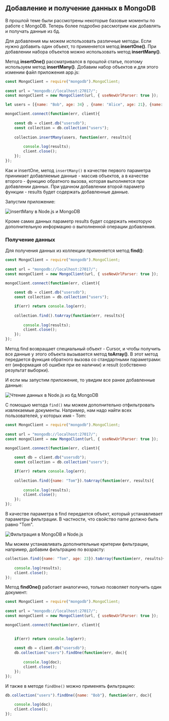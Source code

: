 ## Добавление и получение данных в MongoDB

В прошлой теме были рассмотрены некоторые базовые моменты по работе с MongoDB. Теперь более подробно рассмотрим как добавлять и получать данные из бд.

Для добавления мы можем использовать различные методы. Если нужно добавить один объект, то применяется метод **insertOne()**. 
При добавлении набора объектов можно использовать метод **insertMany()**.

Метод **insertOne()** рассматривался в прошлой статье, поэтому используем метод **insertMany()**. 
Добавим набор объектов и для этого изменим файл приложения app.js:

```js
const MongoClient = require("mongodb").MongoClient;
  
const url = "mongodb://localhost:27017/";
const mongoClient = new MongoClient(url, { useNewUrlParser: true });

let users = [{name: "Bob", age: 34} , {name: "Alice", age: 21}, {name: "Tom", age: 45}];

mongoClient.connect(function(err, client){
     
    const db = client.db("usersdb");
    const collection = db.collection("users");
    
    collection.insertMany(users, function(err, results){
             
        console.log(results);
        client.close();
    });
});
```

Как и insertOne, метод `insertMany()` в качестве первого параметра принимает добавляемые данные - массив объектов, а в качестве второго - функцию обратного вызова, 
которая выполняется при добавлении данных. При удачном добавлении второй параметр функции - results будет содержать добавленные данные.

Запустим приложение:

![insertMany в Node.js и MongoDB](https://metanit.com/web/nodejs/pics/7.4.png)

Кроме самих данных параметр results будет содержать некоторую дополнительную информацию о выполненной операции добавления.

### Получение данных

Для получения данных из коллекции применяется метод **find()**:

```js
const MongoClient = require("mongodb").MongoClient;
  
const url = "mongodb://localhost:27017/";
const mongoClient = new MongoClient(url, { useNewUrlParser: true });

mongoClient.connect(function(err, client){
     
    const db = client.db("usersdb");
    const collection = db.collection("users");

    if(err) return console.log(err);
     
    collection.find().toArray(function(err, results){
                
        console.log(results);
        client.close();
    });
});
```

Метод find возвращает специальный объект - Cursor, 
и чтобы получить все данные у этого объекта вызывается метод **toArray()**. В этот метод передается функция обратного вызова со стандартными параметрами: 
err (информация об ошибке при ее наличии) и result (собственно результат выборки).

И если мы запустим приложение, то увидим все ранее добавленные данные:

![Чтение данных в Node.js из бд MongoDB](https://metanit.com/web/nodejs/pics/7.5.png)

С помощью метода `find()` мы можем дополнительно отфильтровать извлекаемые документы. Например, нам надо найти всех пользователей, у которых 
имя - Tom:

```js
const MongoClient = require("mongodb").MongoClient;
  
const url = "mongodb://localhost:27017/";
const mongoClient = new MongoClient(url, { useNewUrlParser: true });

mongoClient.connect(function(err, client){
     
    const db = client.db("usersdb");
    const collection = db.collection("users");

    if(err) return console.log(err);
     
    collection.find({name: "Tom"}).toArray(function(err, results){
                
        console.log(results);
        client.close();
    });
});
```

В качестве параметра в find передается объект, который устанавливает параметры фильтрации. В частности, что свойство name должно быть равно "Tom".

![Фильтрация в MongoDB и Node.js](https://metanit.com/web/nodejs/pics/7.6.png)

Мы можем устанавливать дополнительные критерии фильтрации, например, добавим фильтрацию по возрасту:

```js
collection.find({name: "Tom", age: 23}).toArray(function(err, results){
            
    console.log(results);
    client.close();
});
```

Метод **findOne()** работает аналогично, только позволяет получить один документ:

```js
const MongoClient = require("mongodb").MongoClient;
  
const url = "mongodb://localhost:27017/";
const mongoClient = new MongoClient(url, { useNewUrlParser: true });

mongoClient.connect(function(err, client){
     

    if(err) return console.log(err);
     
    const db = client.db("usersdb");
    db.collection("users").findOne(function(err, doc){
             
        console.log(doc);
        client.close();
    });
});
```

И также в методе `findOne()` можно применять фильтрацию:

```js
db.collection("users").findOne({name: "Bob"}, function(err, doc){
            
    console.log(doc);
    client.close();
});
```

